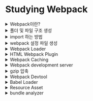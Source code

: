 # Studying Webpack

<details>
<summary>Webpack이란?</summary>

### 웹팩이란 무엇인가?
- 웹팩은 오픈 소스 자바스크립트 모듈 번들러로써 여러개로 나누어져 있는 파일들을 하나의 자바스크립트 코드로 압축하고 최적화하는 라이브러리이다.

#### 웹팩의 장점은?
- 여러 파일의 자바스크립트 코드를 압축하여 최적화할 수 있기 때문에 로딩에 대한 네트워크 비용을 줄일 수 있다.
- 모듈 단위로 개발이 가능하여, 가독성과 유지보수가 쉽다.
- 많은 자바스크립트 파일과 module, sass 파일이든지 이미지 에셋들을 배포를 위한 정적인 에셋들로 만들어 준다.
![Alt text](/react/webpack-basic/img/image.png)

#### Create-React-App 패키지를 이용하면
- 리액트를 설치할 때 내부에서 이미 웹팩을 사용해서 Development Environment 개발 환경을 생성한다.
- 그래서 리액트를 사용할 때 아무런 설정없이 다른 파일에 있는 함수를 import하고 이미지를 사용할 수 있고 CSS 그리고 소스 코드를 적용하면 바로 반영이 되는 등의 효과를 가져올 수 있다.
  - SnowPack and Parser와 같은 대체제도 있음

#### 이번 프로젝트에서는 
- Create-React-App을 이용하지 않고 웹팩을 처음부터 이용해서 개발환경을 만들어 보자

![Alt text](/react/webpack-basic/img/image-1.png)
- Entry
  - 의존성 그래프의 시작점을 웹팩에서는 엔트리(Entry)라고 한다.
  - 웹팩은 엔트리를 통해서 필요한 모듈을 로딩하고 하나의 파일로 묶는다.
  - 여러 개의 엔트리가 존재할 수 있다.
- Output
  - 엔트리에 설정한 자바스크립트 파일을 시작으로 하나로 묶는다.
  - 그 후 번들된 결과물을 처리할 위치를 output에 기록한다.
- Loader
  - 웹팩은 오직 JavaScript와 Json만 이해할 수 있다.
  - 로더는 다른 Type의 파일(img, font, stylesheet 등)을 웹팩이 이해하고 처리 가능한 모듈로 변환시키는 작업을 한다.
- Plugin
  - 로더가 파일 단위로 처리하는 반면 플러그인은 번들된 결과물을 처리한다.
  - 로더가 변환하는 동안 플러그인은 bundle optimization, asset management and injection of environment 같은 일을 진행할 수 있다.
- Module
  - 프로그램을 구성하는 구성 요소의 일부 관련된 데이터와 함수들이 묶여서 모듈을 형성하고 파일 단위로 나뉘는 것이 일반적이다.
  - 모듈화 프로그래밍은 기능별로 파일을 나눠가며 프로그래밍을 하는 것으로 유지보수가 쉽다는 장점이 있다.


### Babel이란 무엇인가?
- 최신 자바스크립트 문법을 지원하지 않는 브라우저들을 위해서 최신 자바스크립트 문법을 구형 브라우저에서도 돌 수 있게 변환 시켜주는 라이브러리

```javascript
// Babel Input: ES6(ES2015) arrow function
[1,2,3].map((n) => n+1);

// Babel Output: ES5 equivalent
[1,2,3].map(function(n) {
    return n+1;
})
```

</details>

<details>
<summary>폴더 및 파일 구조 생성</summary>
![Alt text](/react/webpack-basic/img/image-2.png)

#### dist
- src에 들어 있는 코드들이 배포를 위해서 정적인 에셋들로 모이게 되는 공간이다.
- react를 사용할 때는 npm run build 명령어를 사용해서 나오는 폴더와 같은 공간이다.
- 결국은 dist에 있는 파일을 이용해서 화면에 UI나 기능들이 보이게 된다.

#### src
- 애플리케이션을 위해 작성해야하는 코드는 이 source 폴더 안으로 들어간다.

![Alt text](/react/webpack-basic/img/image-3.png)

#### Live Server 확장 프로그램으로 브라우저로 실행하기
![Alt text](/react/webpack-basic/img/image-4.png)
> 나중에는 live server 없이 webpack을 이용해서 실행을 해줍니다.


</details>

<details>
<summary>import 하는 방법</summary>

> webpack 설치 없이 함수나 클래스 등을 import하게 되면 다음과 같은 에러가 발생하게 된다.
> ![Alt text](/react/webpack-basic/img/image-5.png)

### 위 문제를 해결하기 위해 webpack 설치
```bash
npm init -y

npm i -D webpack webpack-cli

npm run build
```
</details>

<details>
<summary>webpack 설정 파일 생성</summary>

### webpack.config.js
- 파일이나 디렉터리의 경로를 다룰 때 Node.js에서 있는 path 모듈을 사용할 수 있다.
- path 모듈은 node.js에 내장되어 있기 때문에 별도의 라이브러리 설치 없이 바로 불러와서 사용할 수 있다.
- resolve()를 이용해서 경로를 만들 수 있다.
  - ex) path.resolve("Users", "john", "index.html") => 'Users/john/index.html'
</details>

<details>
<summary>Webpack Loader</summary>

> 로더(loader)는 웹팩이 웹 애플리케이션을 해석할 때 자바스크립트 파일이 아닌 웹 자원(HTML, CSS, /react/webpack-basic/img/image, 폰트 등)들을 변환할 수 있도록 도와주는 속성이다.

```bash
npm i -D css-loader style-loader sass sass-loader
```

### [Styling](https://webpack.kr/loaders/#styling)
- [style-loader](https://webpack.kr/loaders/style-loader)는 DOM에 스타일로 모듈 내보내기를 추가한다.
- [css-loader](https://webpack.kr/loaders/css-loader)는 리졸브된 가져오기로 CSS 파일을 로드하고 CSS 코드를 반환한다.
- [less-loader](https://webpack.kr/loaders/less-loader)는 LESS 파일을 로드하고 컴파일한다.
- [sass-loader](https://webpack.kr/loaders/sass-loader)는 SASS/SCSS 파일을 로드하고 컴파일한다.
- [postcss-loader](https://webpack.kr/loaders/postcss-loader)는 [PostCSS](https://postcss.org/)를 사용해 CSS/SSS 파일을 로드하고 변환한다.
- [stylus-loader](https://webpack.kr/loaders/stylus-loader/)는 Styleus 파일을 로드하고 컴파일한다.

![Alt text](/react/webpack-basic/img/image-6.png)
</details>

<details>
<summary>HTML Webpack Plugin</summary>

### PlugIn
- 웹팩은 로더와 플러그인의 확장 기능이 있다.
- 웹팩의 플러그인은 로더가 할 수 없는 다른 작업을 수행할 목적으로 제공된다.
- 로더는 모듈을 output으로 만들어가는 과정에서 사용한다.
- 플러그인은 webpack으로 변환한 파일에 추가적인 기능을 더하고 싶을 때 사용한다. (최종적인 결과물을 변형시킨다.)
- 플러그인은 웹팩의 기본적인 동작에 추가적인 기능을 제공하는 속성이다.

### HTML Webpack [Plugin](https://webpack.js.org/plugins/) 종류
- HtmlWebpackPlugin : webpack 번들을 제공하는 HTML 파일 생성을 단순화한다.
- CleanWebpackPlugin : 빌드 이전의 결과물을 제거한다.
- MiniCssExtractPlugin : CSS가 필요한 JS 파일별로 CSS 파일을 생성한다.

#### HTML Webpack Plugin
- HtmlWebPackPlugin은 웹팩이 HTML 파일을 읽어서 html 파일을 빌드할 수 있게 해 준다.
```bash
npm i -D html-webpack-plugin
```
![Alt text](/react/webpack-basic/img/image-7.png)
- 플러그인을 다양한 용도로 Configuration에서 여러 번 사용할 수 있으므로 new 연산자로 호출하여 플러그인의 인스턴스를 생성해서 사용한다.

![Alt text](/react/webpack-basic/img/image-8.png)
- 이제는 template에 있는 src/index.html에 있는 소스코드가 filename에 있는 dist/index.html로 만들어진다.

</details>

<details>
<summary>Webpack Caching</summary>

> 웹팩(Webpack) 컴파일로 생성된 파일에서 변경된 내용이 없다면 브라우저는 캐시 상태를 유지하고 그대로 사용하게 된다.
> 여기서 브라우저가 변경 사항을 확인하는 방법 중 하나는 파일 이름이다.
> 그렇기 때문에 파일을 생성할 때 해쉬값을 줄 수 있다.

![Alt text](/react/webpack-basic/img/image-9.png)
</details>

<details>
<summary>Webpack development server</summary>

> 이전까지 Live Server 확장 프로그램을 이용해서 개발 서버를 실행화고 있었는데 이제는 webpack을 이용해서 실행해보자.;

![Alt text](/react/webpack-basic/img/image-10.png)
</details>

<details>
<summary>gzip 압축</summary>

> 압축은 대역폭을 절약하고 사이트 속도를 높이는 간단하고 효과적인 방법이다.
> 원래는 구형 브라우저의 문제 때문에 자바스크립트 속도를 높일 때 gzip 압축을 권장하히가 힘들었지만 이제는 대부분 신형 브라우저를 사용하기 때문에 gzip 압축을 사용한다.

### gzip 압축 없이 브라우저에 데이터 보여주는 방법
![Alt text](/react/webpack-basic/img/image.png)
- 브라우저가 /index.html 경로에 있는 데이터 전달을 요청하면
- 서버에서는 index.html의 데이터가 주변에 있는지 확인한다.
- 서버에서 데이터를 찾았을 경우 응답 코드(200 ok)와 파일을 보낸다.
- 브라우저에서는 해당 파일을 로딩하여 보여주게 된다.

#### 여기서의 문제점?
- 시스템은 작동하지만 그다지 효율적이지 않다.
- 100kb는 많은 텍스트이고 HTML은 중복된다.
- 모든 html, table 및 div 태그에는 거의 동일한 닫는 태그가 있따.
- 이들은 문서 전체에 걸쳐 단어가 반복된다.

#### 이러한 문제점을 해결하기 위해 zip을 해주면 된다.
![Alt text](/react/webpack-basic/img/image-12.png)
- 브라우저에서 index.html을 가져갈 때 압축 버전을 요청한다.
- 서버에서는 파일을 찾으면 해당 파일을 압축하여 전송한다.
- 브라우저에서는 해당 파일을 압축을 풀어 사용자에게 보여주게 된다.

- 일반 이전 index.html 대신 .zip 파일을 브라우저(index.html.zip)로 보낼 수 있다면 대역폭과 다운로드 시간을 절약할 수 있다. 브라우저는 압축 파일을 다운로드하고 압축을 풀고 페이지가 빠르게 로드되어 사용자에게 보여줄 수 있다.

</details>

<details>
<summary>Webpack Devtool</summary>

### Devtool
- 이 옵션은 소스 맵(source map)이 생성되는지 여부와 생성 방법을 제어한다.

### Source Map
- 웹 사이트에서 얻을 수 있는 가장 쉬운 성능 향상 중 하나는 JavaScript 및 CSS 파일을 결합하고 압축하는 것이다.
- 하지만 이러한 압축 파일 내에서 코드를 디버그해야 하는 경우에는 어떻게 될까?
  - 소스 맵을 이용하여 디버그 할 수 있다.
  - 소스 맵(Source Map)은 압축 파일 내의 코드를 소스 파일의 원래 위치로 다시 매핑하는 방법을 제공한다.
  - Chrome 및 Firefox 개발자 도구는 모두 소스 맵에 대한 기본 제공 지원과 함께 제공된다.
    - 배포용으로 빌드한 파일 <--연결--> 원본 파일

#### 웹팩에서 소스맵을 사용하는 방법
- 아래와 같이 아주 많은 옵션들이 존재한다.
![Alt text](/react/webpack-basic/img/image-13.png)
![Alt text](/react/webpack-basic/img/image-14.png)
![Alt text](/react/webpack-basic/img/image-15.png)
</details>

<details>
<summary>Babel Loader</summary>

### Babel Loader
- ES6 이상의 자바스크립트 코드는 인터넷 익스플로러 혹은 구버전 브라우저에서 지원이 안되는 경우가 있다.
- 그렇기 때문에 이러한 구버전 브라우저에서도 최신 자바스크립트 코드로 이루어진 앱을 이용할 수 있게 ES5 이하의 코드로 프랜스파일링 하도록 하는 기능이 바벨이다.
- 그리고 웹팩으로 파일을 번들링(bundling)할 때도 바벨을 사용할 수 있게 해주는 것이 babel-loader이다.

#### 설치
```bash
npm install -D babel-loader @babel/core @babel/preset-env
```

![Alt text](/react/webpack-basic/img/image-16.png)

</details>

<details>
<summary>Resource Asset</summary>

> 현재 png, svg, jpeg 등의 에셋들을 사용하려고 하면 에러가 난다.;

![Alt text](/react/webpack-basic/img/image-17.png)
![Alt text](/react/webpack-basic/img/image-18.png)

</details>

<details>
<summary>bundle analyzer</summary>

#### 설치
```bash
# npm
npm install --save-dev webpack-bundle-analyzer

# yarn
yarn add -D webpack-bundle-analyzer
```

![Alt text](/react/webpack-basic/img/image-19.png)

#### 이 모듈 사용의 장점
- 번들 내부에 무엇이 있는지 파악 가능
- 크기를 가장 많이 차지하는 모듈 알아보기
- 최적화
- 축소된 번들을 지원
- 번들 모듈의 실제 크기를 얻기 위해 구문 분석
- gzipped 크기를 확인

</details>